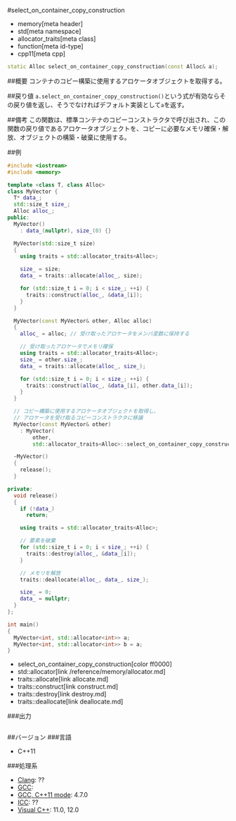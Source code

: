 #select_on_container_copy_construction
* memory[meta header]
* std[meta namespace]
* allocator_traits[meta class]
* function[meta id-type]
* cpp11[meta cpp]

```cpp
static Alloc select_on_container_copy_construction(const Alloc& a);
```

##概要
コンテナのコピー構築に使用するアロケータオブジェクトを取得する。


##戻り値
`a.select_on_container_copy_construction()`という式が有効ならその戻り値を返し、そうでなければデフォルト実装として`a`を返す。


##備考
この関数は、標準コンテナのコピーコンストラクタで呼び出され、この関数の戻り値であるアロケータオブジェクトを、コピーに必要なメモリ確保・解放、オブジェクトの構築・破棄に使用する。


##例
```cpp
#include <iostream>
#include <memory>

template <class T, class Alloc>
class MyVector {
  T* data_;
  std::size_t size_;
  Alloc alloc_;
public:
  MyVector()
    : data_(nullptr), size_(0) {}

  MyVector(std::size_t size)
  {
    using traits = std::allocator_traits<Alloc>;

    size_ = size;
    data_ = traits::allocate(alloc_, size);

    for (std::size_t i = 0; i < size_; ++i) {
      traits::construct(alloc_, &data_[i]);
    }
  }

  MyVector(const MyVector& other, Alloc alloc)
  {
    alloc_ = alloc; // 受け取ったアロケータをメンバ変数に保持する

    // 受け取ったアロケータでメモリ確保
    using traits = std::allocator_traits<Alloc>;
    size_ = other.size_;
    data_ = traits::allocate(alloc_, size_);

    for (std::size_t i = 0; i < size_; ++i) {
      traits::construct(alloc_, &data_[i], other.data_[i]);
    }
  }

  // コピー構築に使用するアロケータオブジェクトを取得し、
  // アロケータを受け取るコピーコンストラクタに移譲
  MyVector(const MyVector& other)
    : MyVector(
        other,
        std::allocator_traits<Alloc>::select_on_container_copy_construction(alloc_)) {}

  ~MyVector()
  {
    release();
  }

private:
  void release()
  {
    if (!data_)
      return;

    using traits = std::allocator_traits<Alloc>;

    // 要素を破棄
    for (std::size_t i = 0; i < size_; ++i) {
      traits::destroy(alloc_, &data_[i]);
    }

    // メモリを解放
    traits::deallocate(alloc_, data_, size_);

    size_ = 0;
    data_ = nullptr;
  }
};

int main()
{
  MyVector<int, std::allocator<int>> a;
  MyVector<int, std::allocator<int>> b = a;
}
```
* select_on_container_copy_construction[color ff0000]
* std::allocator[link /reference/memory/allocator.md]
* traits::allocate[link allocate.md]
* traits::construct[link construct.md]
* traits::destroy[link destroy.md]
* traits::deallocate[link deallocate.md]

###出力
```
```

##バージョン
###言語
- C++11

###処理系
- [Clang](/implementation.md#clang): ??
- [GCC](/implementation.md#gcc): 
- [GCC, C++11 mode](/implementation.md#gcc): 4.7.0
- [ICC](/implementation.md#icc): ??
- [Visual C++](/implementation.md#visual_cpp): 11.0, 12.0

